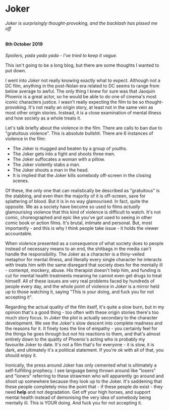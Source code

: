 # Joker

###### Joker is surprisingly thought-provoking, and the backlash has pissed me off

#### 8th October 2019

*Spoilers, yada yada yada - I've tried to keep it vague.*

This isn't going to be a long blog, but there are some thoughts I wanted to put down.

I went into _Joker_ not really knowing exactly what to expect. Although not a DC film, anything in the post-Nolan era related to DC seems to range from below average to awful. The only thing I knew for sure was that Jaoquin Phoenix is a great actor, so he would be able to do one of cinema's most iconic characters justice. I wasn't really expecting the film to be so thought-provoking. It's not really an origin story, at least not in the same vein as most other origin stories. Instead, it is a close examination of mental illness and how society as a whole treats it.

Let's talk briefly about the violence in the film. There are calls to ban due to "gratuitous violence". This is absolute bullshit. There are 6 instances of violence in the film:

- The Joker is mugged and beaten by a group of youths.
- The Joker gets into a fight and shoots three men. 
- The Joker suffocates a woman with a pillow.
- The Joker violently stabs a man.
- The Joker shoots a man in the head.
- It is implied that the Joker kills somebody off-screen in the closing scenes.

Of these, the only one that can realistically be described as "gratuitous" is the stabbing, and even then the majority of it is off-screen, save for splattering of blood. But it is in no way glamourised. In fact, quite the opposite. We as a society have become so used to films _actually_ glamourising violence that this kind of violence is difficult to watch. It's not comic, choreographed and epic like you've got used to seeing in other comic book or action films. It's brutal, intimate and personal. But, most importantly - and this is why I think people take issue - it holds the viewer accountable.
 
When violence presented as a consequence of what society does to people instead of necessary means to an end, the shitbags in the media can't handle the responsibility. The Joker as a character is a thiny-veiled metaphor for mental illness, and literally every single character he interacts with treats him with the same disregard that society does for the mentally ill - contempt, mockery, abuse. His therapist doesn't help him, and funding is cut for mental health treatments meaning he cannot even get drugs to treat himself. All of these issues are very real problems faced by hundreds of people every day, and the whole point of violence in _Joker_ is a mirror held up to those watching it, saying "This is your doing, and fuck you for not accepting it".

Regarding the actual quality of the film itself, it's quite a slow burn, but in my opinion that's a good thing - too often with these origin stories there's too much story focus. In _Joker_ the plot is actually secondary to the character development. We see the Joker's slow descent into complete madness and the reasons for it. It finely toes the line of empathy - you certainly feel for the things he goes through but not his reactions to them, and that's almost entirely down to the quality of Phoenix's acting who is probably my favourite Joker to date. It's not a film that's for everyone - it is slow, it is dark, and ultimately it's a political statement. If you're ok with all of that, you should enjoy it.

Ironically, the press around Joker has only cemented what is ultimately a self-fulfilling prophecy. I see language being thrown around like "losers" and "loners" referring to these strawmen who will apparently go around and shoot up somewhere because they look up to the Joker. It's saddening that these people completely miss the point that - if these people do exist - they need **help** and not degradation. Get off your high horses, and support mental health instead of demonising the very idea of somebody being mentally ill. This is YOUR doing. And fuck you for not accepting it.
